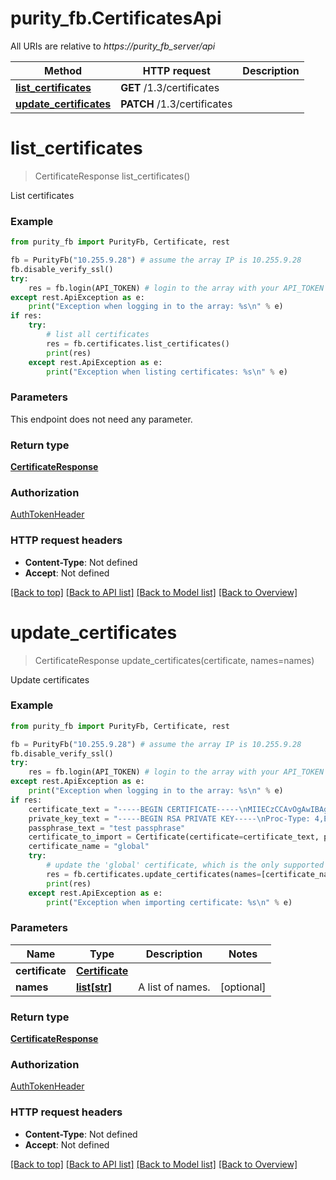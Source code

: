 # purity_fb.CertificatesApi

All URIs are relative to *https://purity_fb_server/api*

Method | HTTP request | Description
------------- | ------------- | -------------
[**list_certificates**](CertificatesApi.md#list_certificates) | **GET** /1.3/certificates | 
[**update_certificates**](CertificatesApi.md#update_certificates) | **PATCH** /1.3/certificates | 


# **list_certificates**
> CertificateResponse list_certificates()



List certificates

### Example 
```python
from purity_fb import PurityFb, Certificate, rest

fb = PurityFb("10.255.9.28") # assume the array IP is 10.255.9.28
fb.disable_verify_ssl()
try:
    res = fb.login(API_TOKEN) # login to the array with your API_TOKEN
except rest.ApiException as e:
    print("Exception when logging in to the array: %s\n" % e)
if res:
    try:
        # list all certificates
        res = fb.certificates.list_certificates()
        print(res)
    except rest.ApiException as e:
        print("Exception when listing certificates: %s\n" % e)
```

### Parameters
This endpoint does not need any parameter.

### Return type

[**CertificateResponse**](CertificateResponse.md)

### Authorization

[AuthTokenHeader](index.md#AuthTokenHeader)

### HTTP request headers

 - **Content-Type**: Not defined
 - **Accept**: Not defined

[[Back to top]](#) [[Back to API list]](index.md#endpoint-properties) [[Back to Model list]](index.md#documentation-for-models) [[Back to Overview]](index.md)

# **update_certificates**
> CertificateResponse update_certificates(certificate, names=names)



Update certificates

### Example 
```python
from purity_fb import PurityFb, Certificate, rest

fb = PurityFb("10.255.9.28") # assume the array IP is 10.255.9.28
fb.disable_verify_ssl()
try:
    res = fb.login(API_TOKEN) # login to the array with your API_TOKEN
except rest.ApiException as e:
    print("Exception when logging in to the array: %s\n" % e)
if res:
    certificate_text = "-----BEGIN CERTIFICATE-----\nMIIECzCCAvOgAwIBAgIJAMhDKlzTyOVhMA0GCSqGSIb3DQEBCwUAMIGbMQswCQYD\nVQQGEwJVUzETMBEGA1UECAwKdGVzdCBzdGF0ZTEWMBQGA1UEBwwNdGVzdCBsb2Nh\nbGl0eTERMA8GA1UECgwIdGVzdCBvcmcxFjAUBgNVBAsMDXRlc3Qgb3JnIHVuaXQx\nGTAXBgNVBAMMEHRlc3QgY29tbW9uIG5hbWUxGTAXBgkqhkiG9w0BCQEWCnRlc3Qg\nZW1haWwwHhcNMTcwOTI4MjMzMTQ0WhcNMTgwOTI4MjMzMTQ0WjCBmzELMAkGA1UE\nBhMCVVMxEzARBgNVBAgMCnRlc3Qgc3RhdGUxFjAUBgNVBAcMDXRlc3QgbG9jYWxp\ndHkxETAPBgNVBAoMCHRlc3Qgb3JnMRYwFAYDVQQLDA10ZXN0IG9yZyB1bml0MRkw\nFwYDVQQDDBB0ZXN0IGNvbW1vbiBuYW1lMRkwFwYJKoZIhvcNAQkBFgp0ZXN0IGVt\nYWlsMIIBIjANBgkqhkiG9w0BAQEFAAOCAQ8AMIIBCgKCAQEAqPjnK29WG0cGs2yE\nb/ijAVGKm8wQdUz4ussOcwM/1sY8CEcpRkRUsvZqIkFa8REHqIyJQuOq/wfMPCNi\nukyi17QHMlGPYuMazuvTQkuxx1K9KTt7zBCxksY4yRC0vhjV5K4/8sREyikE3ayv\nWw5hpWKXd8MFCZkBLn3/WTFtC04c23HCSwXFAmHhVxM24Dser6L6pC1h0KlFnAMk\ncZElOlPgpszQOZ4SkInJFDFj/OQ1FaDG/iAp72sbaEoN0Wk+4X7heqLvcpWmqTP5\nBj7vgr38+MoW2UR7SBbhNkS/o7g956Gvy6jr1jH/8uZarFynkepoepZouiFtHkya\nxGWuxwIDAQABo1AwTjAdBgNVHQ4EFgQULg+8tirCkm7if3QpIU5BXkMm1n8wHwYD\nVR0jBBgwFoAULg+8tirCkm7if3QpIU5BXkMm1n8wDAYDVR0TBAUwAwEB/zANBgkq\nhkiG9w0BAQsFAAOCAQEAS4RuhNixyIORfH4gN4lK27FGc3j+8uKBMOhmnX426bSD\n2BxugqjC9c9oT+erCXawfD+V2v3JFuMZ73vUOpZvTe6+LlVaofjKQk/VlSXcKB/X\nt93ZaoWd23D4TFymWf1sGqvzX0JOKI2Ht6oSwdZexNY9DJKNRwZL+voX2UZDeCWL\n9YU8iJFgn6mMp7js1SoZnAPtCO6AEfpUjiiYrc0JWOALjFYZimJmpBPkZtH+XlZH\n4iwYmvt4veHIgoBl9/91SIYodZFFq9PqpxBa3VMxCdxQef8w7ZzYaZcbzEMG2zXu\n0MZx9MAOkpteQbyiW1riXh8cuPRRGM9kdGSJBO6EQQ==\n-----END CERTIFICATE-----\n"
    private_key_text = "-----BEGIN RSA PRIVATE KEY-----\nProc-Type: 4,ENCRYPTED\nDEK-Info: DES-EDE3-CBC,5DED2ABEC5BA5199\n\nWbkXqSysHD3Bv/1vRWFgUXL/FstoAhgdMo8iHwulbOKnxenhArXEM1W3w3DALPFv\nNaCx3phqUR1kF5beVnGqKvbBxZAZg7xml7MOMPWKrX8+IbNbZKM2ajddUuzu9Qo2\noAoI57bOUTq4JHDKtSIiO3R/2GaFsa0IxXxRAktnlDkNR1kG66pjTehmEKoQ82I/\nBWxZ5CJZOMVtUqlK7h/g4aa0XdGehosHH3AQLYjiLGYTQFt+wCG6nNnXkjNW2n6j\nmWloL8ALtB48BXnRY2La8jCD+lNLpzZZug8vFTCrLaUIJ55TlTVQLU5ixP7VGJAS\nwjnANs1su8IjMC1zft8ilnWTA+JyMQqnqQoitluKnKp6o87AHqZhj1aUw0iXFse9\nAu8H920mw01/3nfPU2kHw3SF+NAqO6R9beMpnTTfy9jT00IOhJ+4Ugpcq09IUTol\nfLVu6cWYgJG1xQQmftdM4/5d0kJQGN5aFOa+sn80PKfxky3HCqkgbYKCWVUHJ+b6\n3U+zrawNmS0v0OjwxVqzUWx6l5TukyhdXNNBWyZRklSrF0kY5IYJZZ64PCQP4Q1c\n52l841MEEW5dBxWLb/ljXjIHKfKBdxfic4NbwsG5rAZ9nYgxN+2/r+KpODbooiFp\n32I82a1TXGBtyQS1APXf+S2NMB1oGQEaF+BU4Drh3G/wCQTosSIhQsuB7CH+iD/A\nKkSntX9bw5WeFzsGm6QBL6FB6PLFF1lk2MRANQlTHvJOxj+Qvdg3TAMC14dQKUrM\nj+IcM9eux3PooSHDpwqy8x/KRUTPZBW2dVHK8BCSUpYZydcZII0x2+vtlmJCFrrv\noO6YtXudLxZLhax8+lAaZ/44CMuG4HC3uQpoJczL22tCYs/tpBaw7Hh8oGqsaLxW\ncBE9ZoZzbrqnM0buPxo8V+xuaaM3CZIjP6xbJ3Oa3XWNrYvQPQKP2FjgK+PlhELz\n6QiMbH3/G3czbxN8jALP6sQ/15LrqFxbQmGP8aAZLPz+PaypnJLBBSsEx0TrxFEM\nozTt1+yvPYEwOR5LLvBRS+sZvV5WBfJSqWFNUR/gMlpwhu6Qth0/hR0WsHmRkG1N\npvYRKIXX/i7b54fAPWVViGtmzSm4yQGIGi7ouPEnBeHhbqIYKwAbZUGl8WsQdZNF\n4iJsiljzXzrDvV9Cf23iuDBbYxLSd72Ie65eFdWWj7Pgm0eSNICTE+ekEfE9HIni\nI6Qgq9IEVVkUCiKl/YZRq0w8QsNyAsjOK3BgoeebOlOTS7xZuI4s6CArhpJwp4IZ\nLzyyrEzq7vnaWWOjE01SdW3gp2aZaDxtu3ftK/hPDp8Jsn5tDg1X5GUSXgIWW/GI\nkmPyktqUEvpZSqgDL6rPtR/jeHcrq+CFAvR0OF+AOs8doHiMV+Lzku2S5FiQLXad\nlWXAokFDXiTZpDI4dq15Vx3D4DXQQ9RLbFsTVFYTFIfH39WT71iN5HfXek8VnMi6\nnfU80KNKuKgkkSWkM4yMkY82H4uuPqXxI6eIs4sFpPHfWNDVlZ0dQR40SeySBT1H\nSUayDetFO6hE38QIqAAUs2gWRuv6WhNfMc6E+gAFx1hUhpR6EKzO/Q==\n-----END RSA PRIVATE KEY-----\n"
    passphrase_text = "test passphrase"
    certificate_to_import = Certificate(certificate=certificate_text, private_key=private_key_text, passphrase=passphrase_text)
    certificate_name = "global"
    try:
        # update the 'global' certificate, which is the only supported certificate at the momen
        res = fb.certificates.update_certificates(names=[certificate_name], certificate=certificate_to_import)
        print(res)
    except rest.ApiException as e:
        print("Exception when importing certificate: %s\n" % e)
```

### Parameters

Name | Type | Description  | Notes
------------- | ------------- | ------------- | -------------
 **certificate** | [**Certificate**](Certificate.md)|  | 
 **names** | [**list[str]**](str.md)| A list of names. | [optional] 

### Return type

[**CertificateResponse**](CertificateResponse.md)

### Authorization

[AuthTokenHeader](index.md#AuthTokenHeader)

### HTTP request headers

 - **Content-Type**: Not defined
 - **Accept**: Not defined

[[Back to top]](#) [[Back to API list]](index.md#endpoint-properties) [[Back to Model list]](index.md#documentation-for-models) [[Back to Overview]](index.md)

